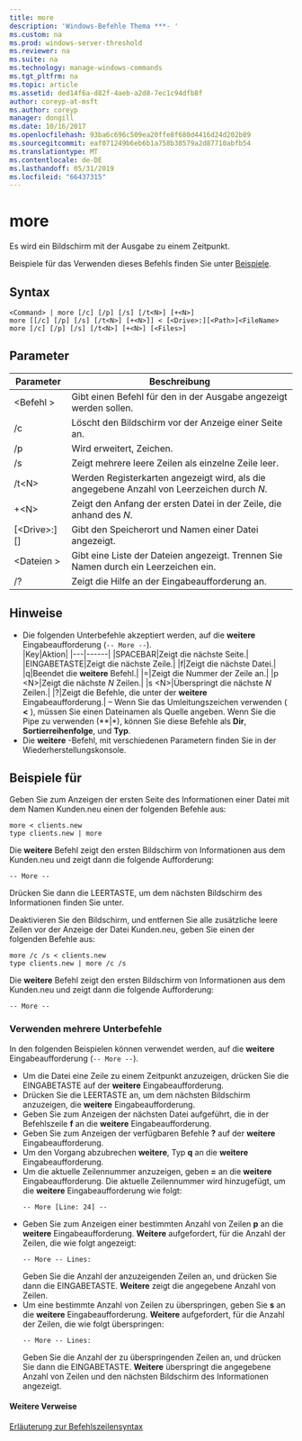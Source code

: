 ```yaml
---
title: more
description: 'Windows-Befehle Thema ***- '
ms.custom: na
ms.prod: windows-server-threshold
ms.reviewer: na
ms.suite: na
ms.technology: manage-windows-commands
ms.tgt_pltfrm: na
ms.topic: article
ms.assetid: ded14f6a-d82f-4aeb-a2d8-7ec1c94dfb8f
author: coreyp-at-msft
ms.author: coreyp
manager: dongill
ms.date: 10/16/2017
ms.openlocfilehash: 93ba6c696c509ea20ffe8f680d4416d24d202b89
ms.sourcegitcommit: eaf071249b6eb6b1a758b38579a2d87710abfb54
ms.translationtype: MT
ms.contentlocale: de-DE
ms.lasthandoff: 05/31/2019
ms.locfileid: "66437315"
---
```

# <a name="more"></a>more



Es wird ein Bildschirm mit der Ausgabe zu einem Zeitpunkt.

Beispiele für das Verwenden dieses Befehls finden Sie unter [Beispiele](#BKMK_examples).

## <a name="syntax"></a>Syntax

```
<Command> | more [/c] [/p] [/s] [/t<N>] [+<N>]
more [[/c] [/p] [/s] [/t<N>] [+<N>]] < [<Drive>:][<Path>]<FileName>
more [/c] [/p] [/s] [/t<N>] [+<N>] [<Files>]
```

## <a name="parameters"></a>Parameter

|           Parameter            |                               Beschreibung                               |
|--------------------------------|-------------------------------------------------------------------------|
|           \<Befehl >           |      Gibt einen Befehl für den in der Ausgabe angezeigt werden sollen.      |
|               /c               |               Löscht den Bildschirm vor der Anzeige einer Seite an.               |
|               /p               |                      Wird erweitert, Zeichen.                      |
|               /s               |          Zeigt mehrere leere Zeilen als einzelne Zeile leer.          |
|             /t\<N>             |         Werden Registerkarten angezeigt wird, als die angegebene Anzahl von Leerzeichen durch *N*.         |
|             +\<N>              |     Zeigt den Anfang der ersten Datei in der Zeile, die anhand des *N*.     |
| [\<Drive>:] [<Path>]<FileName> |          Gibt den Speicherort und Namen einer Datei angezeigt.          |
|            \<Dateien >            | Gibt eine Liste der Dateien angezeigt. Trennen Sie Namen durch ein Leerzeichen ein. |
|               /?               |                  Zeigt die Hilfe an der Eingabeaufforderung an.                   |

## <a name="remarks"></a>Hinweise

-   Die folgenden Unterbefehle akzeptiert werden, auf die **weitere** Eingabeaufforderung (`-- More --`).  
    |Key|Aktion|
    |---|------|
    |SPACEBAR|Zeigt die nächste Seite.|
    |EINGABETASTE|Zeigt die nächste Zeile.|
    |f|Zeigt die nächste Datei.|
    |q|Beendet die **weitere** Befehl.|
    |=|Zeigt die Nummer der Zeile an.|
    |p \<N>|Zeigt die nächste *N* Zeilen.|
    |s \<N>|Überspringt die nächste *N* Zeilen.|
    |?|Zeigt die Befehle, die unter der **weitere** Eingabeaufforderung.|
– Wenn Sie das Umleitungszeichen verwenden ( **<** ), müssen Sie einen Dateinamen als Quelle angeben. Wenn Sie die Pipe zu verwenden (**|*), können Sie diese Befehle als **Dir**, **Sortierreihenfolge**, und **Typ**.
-   Die **weitere** -Befehl, mit verschiedenen Parametern finden Sie in der Wiederherstellungskonsole.

## <a name="BKMK_examples"></a>Beispiele für

Geben Sie zum Anzeigen der ersten Seite des Informationen einer Datei mit dem Namen Kunden.neu einen der folgenden Befehle aus:
```
more < clients.new
type clients.new | more
```
Die **weitere** Befehl zeigt den ersten Bildschirm von Informationen aus dem Kunden.neu und zeigt dann die folgende Aufforderung:
```
-- More --
```
Drücken Sie dann die LEERTASTE, um dem nächsten Bildschirm des Informationen finden Sie unter.

Deaktivieren Sie den Bildschirm, und entfernen Sie alle zusätzliche leere Zeilen vor der Anzeige der Datei Kunden.neu, geben Sie einen der folgenden Befehle aus:
```
more /c /s < clients.new
type clients.new | more /c /s
```
Die **weitere** Befehl zeigt den ersten Bildschirm von Informationen aus dem Kunden.neu und zeigt dann die folgende Aufforderung:
```
-- More --
```

### <a name="using-more-subcommands"></a>Verwenden mehrere Unterbefehle

In den folgenden Beispielen können verwendet werden, auf die **weitere** Eingabeaufforderung (`-- More --`).
- Um die Datei eine Zeile zu einem Zeitpunkt anzuzeigen, drücken Sie die EINGABETASTE auf der **weitere** Eingabeaufforderung.
- Drücken Sie die LEERTASTE an, um dem nächsten Bildschirm anzuzeigen, die **weitere** Eingabeaufforderung.
- Geben Sie zum Anzeigen der nächsten Datei aufgeführt, die in der Befehlszeile **f** an die **weitere** Eingabeaufforderung.
- Geben Sie zum Anzeigen der verfügbaren Befehle **?** auf der **weitere** Eingabeaufforderung.
- Um den Vorgang abzubrechen **weitere**, Typ **q** an die **weitere** Eingabeaufforderung.
- Um die aktuelle Zeilennummer anzuzeigen, geben **=** an die **weitere** Eingabeaufforderung. Die aktuelle Zeilennummer wird hinzugefügt, um die **weitere** Eingabeaufforderung wie folgt:  
  ```
  -- More [Line: 24] --
  ```  
- Geben Sie zum Anzeigen einer bestimmten Anzahl von Zeilen **p** an die **weitere** Eingabeaufforderung. **Weitere** aufgefordert, für die Anzahl der Zeilen, die wie folgt angezeigt:  
  ```
  -- More -- Lines:
  ```  
  Geben Sie die Anzahl der anzuzeigenden Zeilen an, und drücken Sie dann die EINGABETASTE. **Weitere** zeigt die angegebene Anzahl von Zeilen.
- Um eine bestimmte Anzahl von Zeilen zu überspringen, geben Sie **s** an die **weitere** Eingabeaufforderung. **Weitere** aufgefordert, für die Anzahl der Zeilen, die wie folgt überspringen:  
  ```
  -- More -- Lines:
  ```  
  Geben Sie die Anzahl der zu überspringenden Zeilen an, und drücken Sie dann die EINGABETASTE. **Weitere** überspringt die angegebene Anzahl von Zeilen und den nächsten Bildschirm des Informationen angezeigt.

#### <a name="additional-references"></a>Weitere Verweise

[Erläuterung zur Befehlszeilensyntax](command-line-syntax-key.md)